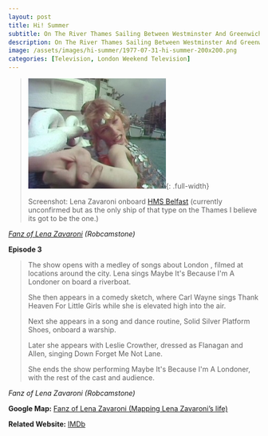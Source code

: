 ```yaml
---
layout: post
title: Hi! Summer
subtitle: On The River Thames Sailing Between Westminster And Greenwich
description: On The River Thames Sailing Between Westminster And Greenwich. Leslie Crowther, Anna Dawson, Pearly Gates, Mari Gordon-Price, Derek Griffiths, Derek Griffiths, Lena Zavaroni.
image: /assets/images/hi-summer/1977-07-31-hi-summer-200x200.png
categories: [Television, London Weekend Television]
---
```


> ![Screenshot](/assets/images/hi-summer/1977-07-31-hi-summer.jpg){: .full-width}
>
> Screenshot: Lena Zavaroni onboard [HMS Belfast](https://www.iwm.org.uk/visits/hms-belfast) (currently unconfirmed but as the only ship of that type on the Thames I believe its got to be the one.)

<cite>[Fanz of Lena Zavaroni](https://www.facebook.com/fanzoflenazavaroni/posts/1655296634603230) (Robcamstone)</cite>

**Episode 3**

> The show opens with a medley of songs about London , filmed at locations around the city. Lena sings Maybe It's Because I'm A Londoner on board a riverboat.
>
> She then appears in a comedy sketch, where Carl Wayne sings Thank Heaven For Little Girls while she is elevated high into the air.
>
> Next she appears in a song and dance routine, Solid Silver Platform Shoes, onboard a warship.
>
> Later she appears with Leslie Crowther, dressed as Flanagan and Allen, singing Down Forget Me Not Lane.
>
> She ends the show performing Maybe It's Because I'm A Londoner, with the rest of the cast and audience.

<cite>Fanz of Lena Zavaroni (Robcamstone)</cite>

**Google Map:**
<span class="post-categories">[Fanz of Lena Zavaroni (Mapping Lena Zavaroni’s life)](https://www.google.com/maps/d/u/0/viewer?mid=1D1D0ERV_FQMNb9XZzJ-J3yUlK8aI4vhI&ll=51.506609100000006%2C-0.08138629999996283&z=19)

**Related Website:**
<span class="post-categories">[IMDb](https://www.imdb.com/title/tt1434033)</span>
